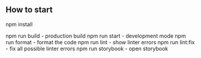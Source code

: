 ## How to start
npm install

npm run build - production build
npm run start - development mode
npm run format - format the code
npm run lint - show linter errors
npm run lint:fix - fix all possible linter errors
npm run storybook - open storybook
